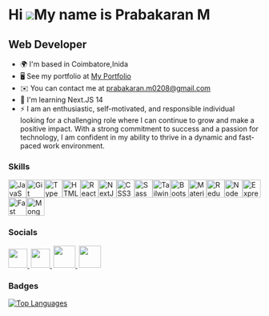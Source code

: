 Hi ![](https://user-images.githubusercontent.com/18350557/176309783-0785949b-9127-417c-8b55-ab5a4333674e.gif)My name is Prabakaran M
====================================================================================================================================

Web Developer
-------------

* 🌍  I'm based in Coimbatore,Inida
* 🖥️  See my portfolio at [My Portfolio](http://prabakaran-portfolio.netlify.app/)
* ✉️  You can contact me at [prabakaran.m0208@gmail.com](mailto:prabakaran.m0208@gmail.com)
* 🧠  I'm learning Next.JS 14
* ⚡  I am an enthusiastic, self-motivated, and responsible individual looking for a challenging role where I can continue to grow and make a positive impact. With a strong commitment to success and a passion for technology, I am confident in my ability to thrive in a dynamic and fast-paced work environment.

### Skills

<p align="left">
<a href="https://developer.mozilla.org/en-US/docs/Web/JavaScript" target="_blank" rel="noreferrer"><img src="https://raw.githubusercontent.com/danielcranney/readme-generator/main/public/icons/skills/javascript-colored.svg" width="36" height="36" alt="JavaScript" /></a><a href="https://git-scm.com/" target="_blank" rel="noreferrer"><img src="https://raw.githubusercontent.com/danielcranney/readme-generator/main/public/icons/skills/git-colored.svg" width="36" height="36" alt="Git" /></a><a href="https://www.typescriptlang.org/" target="_blank" rel="noreferrer"><img src="https://raw.githubusercontent.com/danielcranney/readme-generator/main/public/icons/skills/typescript-colored.svg" width="36" height="36" alt="TypeScript" /></a><a href="https://developer.mozilla.org/en-US/docs/Glossary/HTML5" target="_blank" rel="noreferrer"><img src="https://raw.githubusercontent.com/danielcranney/readme-generator/main/public/icons/skills/html5-colored.svg" width="36" height="36" alt="HTML5" /></a><a href="https://reactjs.org/" target="_blank" rel="noreferrer"><img src="https://raw.githubusercontent.com/danielcranney/readme-generator/main/public/icons/skills/react-colored.svg" width="36" height="36" alt="React" /></a><a href="https://nextjs.org/docs" target="_blank" rel="noreferrer"><img src="https://raw.githubusercontent.com/danielcranney/readme-generator/main/public/icons/skills/nextjs-colored.svg" width="36" height="36" alt="NextJs" /></a><a href="https://www.w3.org/TR/CSS/#css" target="_blank" rel="noreferrer"><img src="https://raw.githubusercontent.com/danielcranney/readme-generator/main/public/icons/skills/css3-colored.svg" width="36" height="36" alt="CSS3" /></a><a href="https://sass-lang.com/" target="_blank" rel="noreferrer"><img src="https://raw.githubusercontent.com/danielcranney/readme-generator/main/public/icons/skills/sass-colored.svg" width="36" height="36" alt="Sass" /></a><a href="https://tailwindcss.com/" target="_blank" rel="noreferrer"><img src="https://raw.githubusercontent.com/danielcranney/readme-generator/main/public/icons/skills/tailwindcss-colored.svg" width="36" height="36" alt="TailwindCSS" /></a><a href="https://getbootstrap.com/" target="_blank" rel="noreferrer"><img src="https://raw.githubusercontent.com/danielcranney/readme-generator/main/public/icons/skills/bootstrap-colored.svg" width="36" height="36" alt="Bootstrap" /></a><a href="https://mui.com/" target="_blank" rel="noreferrer"><img src="https://raw.githubusercontent.com/danielcranney/readme-generator/main/public/icons/skills/materialui-colored.svg" width="36" height="36" alt="Material UI" /></a><a href="https://redux.js.org/" target="_blank" rel="noreferrer"><img src="https://raw.githubusercontent.com/danielcranney/readme-generator/main/public/icons/skills/redux-colored.svg" width="36" height="36" alt="Redux" /></a><a href="https://nodejs.org/en/" target="_blank" rel="noreferrer"><img src="https://raw.githubusercontent.com/danielcranney/readme-generator/main/public/icons/skills/nodejs-colored.svg" width="36" height="36" alt="NodeJS" /></a><a href="https://expressjs.com/" target="_blank" rel="noreferrer"><img src="https://raw.githubusercontent.com/danielcranney/readme-generator/main/public/icons/skills/express-colored.svg" width="36" height="36" alt="Express" /></a><a href="https://fastapi.tiangolo.com/" target="_blank" rel="noreferrer"><img src="https://raw.githubusercontent.com/danielcranney/readme-generator/main/public/icons/skills/fastapi-colored.svg" width="36" height="36" alt="Fast API" /></a><a href="https://www.mongodb.com/" target="_blank" rel="noreferrer"><img src="https://raw.githubusercontent.com/danielcranney/readme-generator/main/public/icons/skills/mongodb-colored.svg" width="36" height="36" alt="MongoDB" /></a>
</p>

### Socials

<p align="left"> 
  <a href="https://www.github.com/Prabakara-N" target="_blank" rel="noreferrer"> <picture> <source media="(prefers-color-scheme: dark)" srcset="https://raw.githubusercontent.com/danielcranney/readme-generator/main/public/icons/socials/github-dark.svg" /> <source media="(prefers-color-scheme: light)" srcset="https://raw.githubusercontent.com/danielcranney/readme-generator/main/public/icons/socials/github.svg" /> <img src="https://raw.githubusercontent.com/danielcranney/readme-generator/main/public/icons/socials/github.svg" width="38" height="38" /> </picture> </a>
  <a href="https://prabakaran55.hashnode.dev" target="_blank" rel="noreferrer" style="margin-left: 3px;"> <picture> <source media="(prefers-color-scheme: dark)" srcset="https://raw.githubusercontent.com/danielcranney/readme-generator/main/public/icons/socials/hashnode.svg" /> <source media="(prefers-color-scheme: light)" srcset="https://raw.githubusercontent.com/danielcranney/readme-generator/main/public/icons/socials/hashnode.svg" /> <img src="https://raw.githubusercontent.com/danielcranney/readme-generator/main/public/icons/socials/hashnode.svg" width="38" height="38" /> </picture> </a> 
  <a href="http://www.instagram.com/swag__55__/" target="_blank" rel="noreferrer" style="margin-left: 3px;"> <picture> <source media="(prefers-color-scheme: dark)" srcset="https://res.cloudinary.com/daxmjqsy2/image/upload/v1704109502/rh3g50osklnf2lsxng4k.png" /> <source media="(prefers-color-scheme: light)" srcset="https://res.cloudinary.com/daxmjqsy2/image/upload/v1704109502/rh3g50osklnf2lsxng4k.png" /> <source media="(prefers-color-scheme: dark)" srcset="https://res.cloudinary.com/daxmjqsy2/image/upload/v1704109502/rh3g50osklnf2lsxng4k.png" /> <img src="https://res.cloudinary.com/daxmjqsy2/image/upload/v1704109502/rh3g50osklnf2lsxng4k.png" width="44" height="44" /> </picture> </a>
  <a href="https://www.linkedin.com/in/prabakaran0208/" target="_blank" rel="noreferrer" style="margin-left: 3px;"> <picture> <source media="(prefers-color-scheme: dark)" srcset="https://res.cloudinary.com/daxmjqsy2/image/upload/v1704109306/snr2yxxlqrmivdtlfdyg.png" /> <source media="(prefers-color-scheme: light)" srcset="https://res.cloudinary.com/daxmjqsy2/image/upload/v1704109306/snr2yxxlqrmivdtlfdyg.png" /> <img src="https://res.cloudinary.com/daxmjqsy2/image/upload/v1704109306/snr2yxxlqrmivdtlfdyg.png" width="44" height="44" /> </picture> </a></p>

### Badges

<a href="https://github.com/Prabakara-N" align="left"><img src="https://github-readme-stats.vercel.app/api/top-langs/?username=Prabakara-N&langs_count=10&title_color=0891b2&text_color=ffffff&icon_color=0891b2&bg_color=1c1917&hide_border=true&locale=en&custom_title=Top%20%Languages" alt="Top Languages" /></a>
